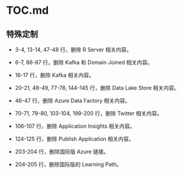 # TOC.md

## 特殊定制

* 3-4, 13-14, 47-48 行，删除 R Server 相关内容。

* 6-7, 86-87 行，删除 Kafka 和 Domain Joined 相关内容。

* 16-17 行，删除 Kafka 相关内容。

* 20-21, 48-49, 77-78, 144-145 行，删除 Data Lake Store 相关内容。

* 46-47 行，删除 Azure Data Factory 相关内容。

* 70-71, 79-80, 103-104, 199-200 行，删除 Twitter 相关内容。

* 106-107 行，删除 Application Insights 相关内容。

* 124-125 行，删除 Publish Application 相关内容。

* 203-204 行，删除国际版 Azure 链接。

* 204-205 行，删除国际版的 Learning Path。